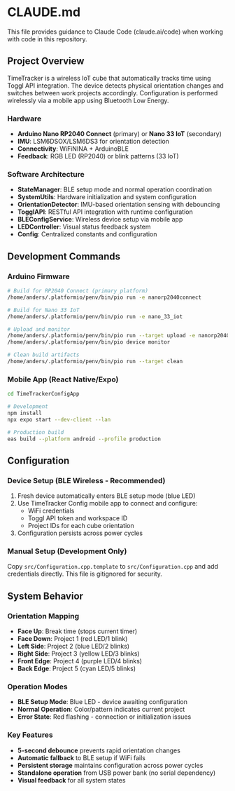 # CLAUDE.md

This file provides guidance to Claude Code (claude.ai/code) when working with code in this repository.

## Project Overview

TimeTracker is a wireless IoT cube that automatically tracks time using Toggl API integration. The device detects physical orientation changes and switches between work projects accordingly. Configuration is performed wirelessly via a mobile app using Bluetooth Low Energy.

### Hardware
- **Arduino Nano RP2040 Connect** (primary) or **Nano 33 IoT** (secondary)
- **IMU**: LSM6DSOX/LSM6DS3 for orientation detection
- **Connectivity**: WiFiNINA + ArduinoBLE
- **Feedback**: RGB LED (RP2040) or blink patterns (33 IoT)

### Software Architecture
- **StateManager**: BLE setup mode and normal operation coordination
- **SystemUtils**: Hardware initialization and system configuration
- **OrientationDetector**: IMU-based orientation sensing with debouncing
- **TogglAPI**: RESTful API integration with runtime configuration
- **BLEConfigService**: Wireless device setup via mobile app
- **LEDController**: Visual status feedback system
- **Config**: Centralized constants and configuration

## Development Commands

### Arduino Firmware
```bash
# Build for RP2040 Connect (primary platform)
/home/anders/.platformio/penv/bin/pio run -e nanorp2040connect

# Build for Nano 33 IoT
/home/anders/.platformio/penv/bin/pio run -e nano_33_iot

# Upload and monitor
/home/anders/.platformio/penv/bin/pio run --target upload -e nanorp2040connect
/home/anders/.platformio/penv/bin/pio device monitor

# Clean build artifacts
/home/anders/.platformio/penv/bin/pio run --target clean
```

### Mobile App (React Native/Expo)
```bash
cd TimeTrackerConfigApp

# Development
npm install
npx expo start --dev-client --lan

# Production build
eas build --platform android --profile production
```

## Configuration

### Device Setup (BLE Wireless - Recommended)
1. Fresh device automatically enters BLE setup mode (blue LED)
2. Use TimeTracker Config mobile app to connect and configure:
   - WiFi credentials
   - Toggl API token and workspace ID
   - Project IDs for each cube orientation
3. Configuration persists across power cycles

### Manual Setup (Development Only)
Copy `src/Configuration.cpp.template` to `src/Configuration.cpp` and add credentials directly. This file is gitignored for security.

## System Behavior

### Orientation Mapping
- **Face Up**: Break time (stops current timer)
- **Face Down**: Project 1 (red LED/1 blink)
- **Left Side**: Project 2 (blue LED/2 blinks)
- **Right Side**: Project 3 (yellow LED/3 blinks)
- **Front Edge**: Project 4 (purple LED/4 blinks)
- **Back Edge**: Project 5 (cyan LED/5 blinks)

### Operation Modes
- **BLE Setup Mode**: Blue LED - device awaiting configuration
- **Normal Operation**: Color/pattern indicates current project
- **Error State**: Red flashing - connection or initialization issues

### Key Features
- **5-second debounce** prevents rapid orientation changes
- **Automatic fallback** to BLE setup if WiFi fails
- **Persistent storage** maintains configuration across power cycles
- **Standalone operation** from USB power bank (no serial dependency)
- **Visual feedback** for all system states